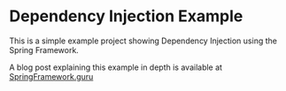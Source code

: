 # Dependency Injection Example
This is a simple example project showing Dependency Injection using the Spring Framework. 

A blog post explaining this example in depth is available at [SpringFramework.guru](http://springframework.guru/dependency-injection-example-using-spring/)